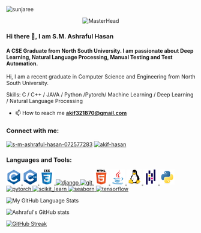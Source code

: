 <p align="left"> <img src="https://komarev.com/ghpvc/?username=akif32187&label=Profile%20views&color=0e75b6&style=flat" alt="sunjaree" /> </p>

<p align="center">
  <img src="https://cdn-images-1.medium.com/v2/resize:fit:550/1*pO5X2c28F1ysJhwnmPsy3Q.gif" width="400" alt="MasterHead">
</p>



### Hi there 👋, I am S.M. Ashraful Hasan 
####  A CSE Graduate from North South University. I am passionate about Deep Learning, Natural Language Processing, Manual Testing and Test Automation.


<p align="justify">
Hi, I am a recent graduate in Computer Science and Engineering from North South University.   
</p>


Skills: C / C++ / JAVA / Python /Pytorch/ Machine Learning / Deep Learning / Natural Language Processing
- 📫 How to reach me **akif321870@gmail.com**



<h3 align="left">Connect with me:</h3>
<p align="left">
<a href="https://www.linkedin.com/in/akif321870/" target="blank"><img align="center" src="https://raw.githubusercontent.com/rahuldkjain/github-profile-readme-generator/master/src/images/icons/Social/linked-in-alt.svg" alt="s-m-ashraful-hasan-072577283" height="30" width="40" /></a>
<a href="https://stackoverflow.com/users/18851547/akif-hasan" target="blank"><img align="center" src="https://raw.githubusercontent.com/rahuldkjain/github-profile-readme-generator/master/src/images/icons/Social/stack-overflow.svg" alt="akif-hasan" height="30" width="40" /></a>
</p>

<h3 align="left">Languages and Tools:</h3>
<p align="left"> <a href="https://www.cprogramming.com/" target="_blank" rel="noreferrer"> <img src="https://raw.githubusercontent.com/devicons/devicon/master/icons/c/c-original.svg" alt="c" width="40" height="40"/> </a> <a href="https://www.w3schools.com/cpp/" target="_blank" rel="noreferrer"> <img src="https://raw.githubusercontent.com/devicons/devicon/master/icons/cplusplus/cplusplus-original.svg" alt="cplusplus" width="40" height="40"/> </a> <a href="https://www.w3schools.com/css/" target="_blank" rel="noreferrer"> <img src="https://raw.githubusercontent.com/devicons/devicon/master/icons/css3/css3-original-wordmark.svg" alt="css3" width="40" height="40"/> </a> <a href="https://www.djangoproject.com/" target="_blank" rel="noreferrer"> <img src="https://cdn.worldvectorlogo.com/logos/django.svg" alt="django" width="40" height="40"/> </a> <a href="https://git-scm.com/" target="_blank" rel="noreferrer"> <img src="https://www.vectorlogo.zone/logos/git-scm/git-scm-icon.svg" alt="git" width="40" height="40"/> </a> <a href="https://www.w3.org/html/" target="_blank" rel="noreferrer"> <img src="https://raw.githubusercontent.com/devicons/devicon/master/icons/html5/html5-original-wordmark.svg" alt="html5" width="40" height="40"/> </a> <a href="https://www.java.com" target="_blank" rel="noreferrer"> <img src="https://raw.githubusercontent.com/devicons/devicon/master/icons/java/java-original.svg" alt="java" width="40" height="40"/> </a> <a href="https://www.linux.org/" target="_blank" rel="noreferrer"> <img src="https://raw.githubusercontent.com/devicons/devicon/master/icons/linux/linux-original.svg" alt="linux" width="40" height="40"/> </a> <a href="https://pandas.pydata.org/" target="_blank" rel="noreferrer"> <img src="https://raw.githubusercontent.com/devicons/devicon/2ae2a900d2f041da66e950e4d48052658d850630/icons/pandas/pandas-original.svg" alt="pandas" width="40" height="40"/> </a> <a href="https://www.python.org" target="_blank" rel="noreferrer"> <img src="https://raw.githubusercontent.com/devicons/devicon/master/icons/python/python-original.svg" alt="python" width="40" height="40"/> </a> <a href="https://pytorch.org/" target="_blank" rel="noreferrer"> <img src="https://www.vectorlogo.zone/logos/pytorch/pytorch-icon.svg" alt="pytorch" width="40" height="40"/> </a> <a href="https://scikit-learn.org/" target="_blank" rel="noreferrer"> <img src="https://upload.wikimedia.org/wikipedia/commons/0/05/Scikit_learn_logo_small.svg" alt="scikit_learn" width="40" height="40"/> </a> <a href="https://seaborn.pydata.org/" target="_blank" rel="noreferrer"> <img src="https://seaborn.pydata.org/_images/logo-mark-lightbg.svg" alt="seaborn" width="40" height="40"/> </a> <a href="https://www.tensorflow.org" target="_blank" rel="noreferrer"> <img src="https://www.vectorlogo.zone/logos/tensorflow/tensorflow-icon.svg" alt="tensorflow" width="40" height="40"/> </a> </p>



![My GitHub Language Stats](https://github-readme-stats.vercel.app/api/top-langs/?username=akifhasan32187&langs_count=5&theme=tokyonight)

![Ashraful's GitHub stats](https://stats-of-aowshad-m7vo.vercel.app/api?username=akifhasan32187&show_icons=true&theme=radical)

[![GitHub Streak](https://streak-stats.demolab.com?user=akifhasan32187&theme=tokyonight&mode=weekly)](https://git.io/streak-stats)





